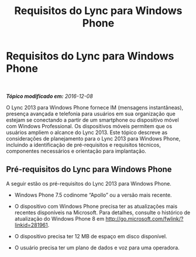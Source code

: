 ﻿---
title: Requisitos do Lync para Windows Phone
TOCTitle: Requisitos do Lync para Windows Phone
ms:assetid: c0f8d7be-b731-4842-862d-7c0665dbb531
ms:mtpsurl: https://technet.microsoft.com/pt-br/library/Hh691001(v=OCS.15)
ms:contentKeyID: 52057703
ms.date: 12/10/2016
mtps_version: v=OCS.15
ms.translationtype: HT
---

# Requisitos do Lync para Windows Phone

 

_**Tópico modificado em:** 2016-12-08_

O Lync 2013 para Windows Phone fornece IM (mensagens instantâneas), presença avançada e telefonia para usuários em sua organização que estejam se conectando a partir de um smartphone ou dispositivo móvel com Windows Professional. Os dispositivos móveis permitem que os usuários ampliem o alcance do Lync 2013. Este tópico descreve as considerações de planejamento para o Lync 2013 para Windows Phone, incluindo a identificação de pré-requisitos e requisitos técnicos, componentes necessários e orientação para implantação.

## Pré-requisitos do Lync para Windows Phone

A seguir estão os pré-requisitos do Lync 2013 para Windows Phone.

  - Windows Phone 7.5 codinome “Apollo” ou a versão mais recente.

  - O dispositivo com Windows Phone precisa ter as atualizações mais recentes disponíveis na Microsoft. Para detalhes, consulte o histórico de atualização do Windows Phone 8 em <http://go.microsoft.com/fwlink/?linkid=281961>.

  - O dispositivo precisa ter 12 MB de espaço em disco disponível.

  - O usuário precisa ter um plano de dados e voz para uma operadora.

